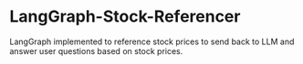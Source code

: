 # LangGraph-Stock-Referencer
LangGraph implemented to reference stock prices to send back to LLM and answer user questions based on stock prices.
